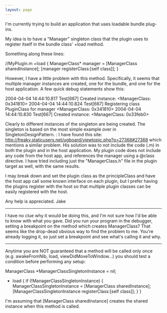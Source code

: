 ```yaml
---
layout: page
---
```


I'm currently trying to build an application that uses loadable bundle plug-ins. 

My idea is to have a "Manager" singleton class that the plugin uses to register itself in the bundle class' +load method.

Something along these lines:

    
 //MyPlugin.m
 +load {
     ManagerClass* manager = [ManagerClass sharedInstance];
     [manager registerClass:[self class]];
 }


However, I have a little problem with this method.  Specifically, it seems that multiple manager instances are created, one for the bundle, and one for the host application.  A few quick debug statements show this:

    
 2004-04-04 14:44:10.817 Test[667] Created instance: <ManagerClass: 0x341810>
 2004-04-04 14:44:10.824 Test[667] Registering class PluginClass for manager <ManagerClass: 0x341810>
 2004-04-04 14:44:10.830 Test[667] Created instance: <ManagerClass: 0x33feb0>


Clearly to different instances of the singleton are being created.  The singleton is based on the most simple example over in SingletonDesignPattern.
:
I have found this site: http://freaky.staticusers.net/ugboard/viewtopic.php?p=27368#27368 which mentions a similar problem.  His solution was to not include the code (.m) in both the plugin and in the host application.  My plugin code does not include any code from the host app, and references the manager using a @class directive.  I have tried including just the "ManagerClass.h" file in the plugin target as well, with the same results.

I may break down and set the plugin class as the principleClass and have the host app call some known interface on each plugin, but I prefer having the plugins register with the host so that multiple plugin classes can be easily registered with the host.

Any help is appreciated.
Jake

----

I have no clue why it would be doing this, and I'm not sure how I'd be able to know with what you gave. Did you run your program in the debugger, setting a breakpoint on the method which creates ManagerClass? That seems like the drop-dead obvious way to find the problem to me. You're already logging it, so just set a breakpoint and see what's calling it and why.

----

Anytime you are NOT guaranteed that a method will be called only once (e.g. awakeFromNib, load, viewDidMoveToWindow...) you should test a condition before performing any setup:

    
 ManagerClass *ManagerClassSingletonInstance = nil;
 
 + load {
     if (!ManagerClassSingletonInstance) {
         ManagerClassSingletonInstance = [ManagerClass sharedInstance];
         [ManagerClassSingletonInstance registerClass:[self class]];
     }
 }


I'm assuming that     [ManagerClass sharedInstance] creates the shared instance when this method is called.
